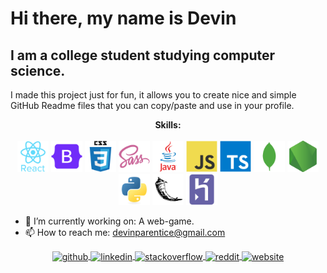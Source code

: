 # Hi there, my name is Devin
## I am a college student studying computer science.
I made this project just for fun, it allows you to create nice and simple GitHub Readme files that you can copy/paste and use in your profile.


<p align="center"> 
  <b>Skills:</b>
  </br>
  </br>
  <img src="https://raw.githubusercontent.com/devicons/devicon/master/icons/react/react-original-wordmark.svg" alt="react" width="50" height="50" /> 
  <img src="https://raw.githubusercontent.com/devicons/devicon/master/icons/bootstrap/bootstrap-plain.svg" alt="bootstrap" width="50" height="50" /> 
  <img src="https://raw.githubusercontent.com/devicons/devicon/master/icons/css3/css3-original-wordmark.svg" alt="css3" width="50" height="50" />
  <img src="https://raw.githubusercontent.com/devicons/devicon/master/icons/sass/sass-original.svg" alt="sass" width="50" height="50" />
  <img src="https://raw.githubusercontent.com/devicons/devicon/master/icons/java/java-original-wordmark.svg" alt="java" width="50" height="50" /> 
  <img src="https://raw.githubusercontent.com/devicons/devicon/master/icons/javascript/javascript-original.svg" alt="javascript" width="50" height="50" /> 
  <img src="https://raw.githubusercontent.com/devicons/devicon/master/icons/typescript/typescript-original.svg" alt="typescript" width="50" height="50" /> 
  <img src="https://raw.githubusercontent.com/devicons/devicon/master/icons/mongodb/mongodb-plain.svg" alt="mongodb" width="50" height="50" /> 
  <img src="https://raw.githubusercontent.com/devicons/devicon/master/icons/nodejs/nodejs-original.svg" alt="nodejs" width="50" height="50" /> 
  <img src="https://raw.githubusercontent.com/devicons/devicon/master/icons/python/python-original.svg" alt="python" width="50" height="50" />
  <img src="https://raw.githubusercontent.com/devicons/devicon/master/icons/flask/flask-original.svg" alt="flask" width="50" height="50" />
  <img src="https://raw.githubusercontent.com/devicons/devicon/master/icons/heroku/heroku-plain.svg" alt="heroku" width="50" height="50" /> 
</p>

- 🔭 I’m currently working on: A web-game. 
- 📫 How to reach me: devinparentice@gmail.com 
<p align="center">
  <a href="https://github.com/DevinParentice">
    <img align='center' src='https://cdn.jsdelivr.net/npm/simple-icons@3.0.1/icons/github.svg' alt='github' height='40'>
  </a>
  <a href="https://www.linkedin.com/in/devin-parentice-2372b4170/">
    <img align='center' src='https://cdn.jsdelivr.net/npm/simple-icons@3.0.1/icons/linkedin.svg' alt='linkedin' height='40'>
  </a>
  <a href="https://stackoverflow.com/users/9119847">
    <img align='center' src='https://cdn.jsdelivr.net/npm/simple-icons@3.0.1/icons/stackoverflow.svg' alt='stackoverflow' height='40'>
  </a>
  <a href="https://www.reddit.com/user/Shadowism99">
    <img align='center' src='https://cdn.jsdelivr.net/npm/simple-icons@3.0.1/icons/reddit.svg' alt='reddit' height='40'>
  </a>
  <a href="https://devinparentice.com">
    <img align='center' src='https://cdn.jsdelivr.net/npm/simple-icons@3.0.1/icons/icloud.svg' alt='website' height='40'>
  </a>
</p>

